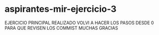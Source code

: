 # aspirantes-mir-ejercicio-3

EJERCICIO PRINCIPAL REALIZADO VOLVI A HACER LOS PASOS DESDE 0 PARA QUE REVISEN LOS COMMIST MUCHAS GRACIAS
